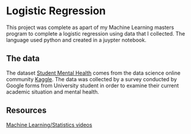 # Logistic Regression
This project was complete as apart of my Machine Learning masters program to complete a logistic regression using data that I collected. The language used python and created in a juypter notebook.

## The data
The dataset [Student Mental Health](https://www.kaggle.com/datasets/shariful07/student-mental-health) comes from the data science online community [Kaggle](https://www.kaggle.com/). The data was collected by a survey conducted by Google forms from University student in order to examine their current academic situation and mental health. 
## Resources 
[Machine Learning/Statistics videos](https://builtin.com/data-science/random-forest-algorithm#what)
